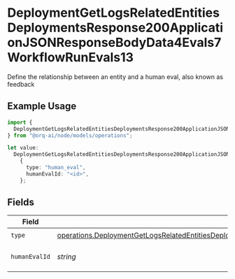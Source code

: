 # DeploymentGetLogsRelatedEntitiesDeploymentsResponse200ApplicationJSONResponseBodyData4Evals7WorkflowRunEvals13

Define the relationship between an entity and a human eval, also known as feedback

## Example Usage

```typescript
import {
  DeploymentGetLogsRelatedEntitiesDeploymentsResponse200ApplicationJSONResponseBodyData4Evals7WorkflowRunEvals13,
} from "@orq-ai/node/models/operations";

let value:
  DeploymentGetLogsRelatedEntitiesDeploymentsResponse200ApplicationJSONResponseBodyData4Evals7WorkflowRunEvals13 =
    {
      type: "human_eval",
      humanEvalId: "<id>",
    };
```

## Fields

| Field                                                                                                                                                                                                                                                                        | Type                                                                                                                                                                                                                                                                         | Required                                                                                                                                                                                                                                                                     | Description                                                                                                                                                                                                                                                                  |
| ---------------------------------------------------------------------------------------------------------------------------------------------------------------------------------------------------------------------------------------------------------------------------- | ---------------------------------------------------------------------------------------------------------------------------------------------------------------------------------------------------------------------------------------------------------------------------- | ---------------------------------------------------------------------------------------------------------------------------------------------------------------------------------------------------------------------------------------------------------------------------- | ---------------------------------------------------------------------------------------------------------------------------------------------------------------------------------------------------------------------------------------------------------------------------- |
| `type`                                                                                                                                                                                                                                                                       | [operations.DeploymentGetLogsRelatedEntitiesDeploymentsResponse200ApplicationJSONResponseBodyData4Evals7WorkflowRunEvals1Type](../../models/operations/deploymentgetlogsrelatedentitiesdeploymentsresponse200applicationjsonresponsebodydata4evals7workflowrunevals1type.md) | :heavy_check_mark:                                                                                                                                                                                                                                                           | N/A                                                                                                                                                                                                                                                                          |
| `humanEvalId`                                                                                                                                                                                                                                                                | *string*                                                                                                                                                                                                                                                                     | :heavy_check_mark:                                                                                                                                                                                                                                                           | The id of the resource                                                                                                                                                                                                                                                       |